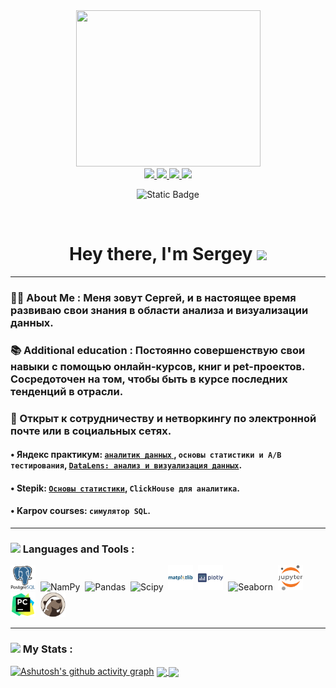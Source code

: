 <div id="header" align="center">
<!--   <img src="https://i.giphy.com/media/v1.Y2lkPTc5MGI3NjExZGF5ODQxdnZvZTloYms4dTQ1ODFvejU5aDhjeGcxZnYzeHM1djliaCZlcD12MV9pbnRlcm5hbF9naWZfYnlfaWQmY3Q9Zw/l46Cy1rHbQ92uuLXa/giphy.gif" width="295" height="210"/> -->
  <img src="https://media2.giphy.com/media/v1.Y2lkPTc5MGI3NjExbmhodmk5czAxNWg4MnpjZTE5NjVvaTNqbXZoODNqam9pNzh0cmpiNSZlcD12MV9pbnRlcm5hbF9naWZfYnlfaWQmY3Q9Zw/rsANkiygv0Jpyn7mFC/giphy.gif" width="295" height="250"/>
<div id="badges">
  <a href="https://t.me/dull_system">
    <img src="https://img.shields.io/badge/%20-blue?style=social&logo=telegram&label=telegram&labelColor=blue&color=blue"/>
  </a>
  <a href="https://vk.com/dull1993">
<!--     <img src="https://img.shields.io/badge/%20-blue?style=flat&logo=vkontakte&label=VK&labelColor=blue&color=blue"/> -->
    <img src="https://img.shields.io/badge/VK-%232E87FB.svg?&style=for-the-badge&logo=vk&logoColor=white" width="45px" />
  </a>
  <a href="https://wa.me/qr/L57VIJ3W6OB5F1">
    <img src="https://img.shields.io/badge/%20-green?style=flat&logo=WhatsApp&label=WhatsApp&labelColor=green&color=green"/>
  </a>
  <a href="llinkedin.com/in/krasnoperovsv">
    <img src="https://img.shields.io/badge/LinkedIn-blue?logo=linkedin&logoColor=white"/>
  </a>
</div>
  
  ![Static Badge](https://img.shields.io/badge/DullSystemm%40yandex.ru-blue?logo=email&label=email)
  
  <img src="https://komarev.com/ghpvc/?username=DullSystem&style=flat-square&color=blue" alt=""/>
  <h1>
  Hey there, I'm Sergey
<!--   <img src="https://media.giphy.com/media/hvRJCLFzcasrR4ia7z/giphy.gif" width="30px"/> -->
    <img src="https://camo.githubusercontent.com/78b7ecc1508c60ead8525aef2cbc5f1e50c991ac81e8c56d55b44507e885c92a/68747470733a2f2f656d6f6a69732e736c61636b6d6f6a69732e636f6d2f656d6f6a69732f696d616765732f313533313834393433302f343234362f626c6f622d73756e676c61737365732e676966" width="30px"/>
</h1>
  <div align="center">  
</div>
</div>
 
---
### :raising_hand_man: About Me : Меня зовут Сергей, и в настоящее время развиваю свои знания в области анализа и визуализации данных.
### :books: Additional education : Постоянно совершенствую свои навыки с помощью онлайн-курсов, книг и  pet-проектов. Сосредоточен на том, чтобы быть в курсе последних тенденций в отрасли.
### :e-mail: Открыт к сотрудничеству и нетворкингу по электронной почте или в социальных сетях.

#### • Яндекс практикум:  <a href = "https://drive.google.com/file/d/1V95Crh1DmcrKRBw-YfUb2FWTo4F88YlR/view?usp=drive_link">`аналитик данных` </a>, `основы статистики и А/B тестирования`, <a href = "https://drive.google.com/file/d/1TiZMe3hfNxJaLwqSOL-ZJEFj0kj5cOl-/view?usp=drive_link">`DataLens: анализ и визуализация данных`</a>.
#### • Stepik: <a href = "https://drive.google.com/file/d/1DguE8WBtpq0QyUlyTWViVB6uvh9b_YHg/view?usp=drive_link">`Основы статистики`</a>, `ClickHouse для аналитика`.
#### • Karpov courses: `симулятор SQL`. 
---
### <img src="https://media1.giphy.com/media/v1.Y2lkPTc5MGI3NjExb3ZleG5pbHZnNW5obTVidW92d2M3c3duOWI1dWlob3ZjZ2hqaWQxdiZlcD12MV9pbnRlcm5hbF9naWZfYnlfaWQmY3Q9Zw/TJP7EH5i1fB2rKeWbf/giphy.gif" width="17px"/> Languages and Tools :
<div>
  <img src="https://github.com/devicons/devicon/blob/master/icons/postgresql/postgresql-original-wordmark.svg" title="SQL" alt="SQL" width="40" height="40"/>&nbsp;
  <img src="https://yt3.googleusercontent.com/ytc/AIdro_mu_0ah9fKaW9FAr1rmPhPepQ8o-D3nIHWEIxIeC2Knfw=s900-c-k-c0x00ffffff-no-rj" title="NamPy" alt="NamPy" width="40" height="40"/>&nbsp;
  <img src="https://avatars.mds.yandex.net/i?id=483ab61e581c272d31f8de36bf9b801e582b1df5-10933531-images-thumbs&n=13" title="Pandas" alt="Pandas" width="40" height="40"/>&nbsp;
  <img src="https://upload.wikimedia.org/wikipedia/commons/thumb/b/b2/SCIPY_2.svg/1200px-SCIPY_2.svg.png" title="Scipy" alt="Scipy" width="40" height="40"/>&nbsp;
  <img src="https://github.com/devicons/devicon/blob/master/icons/matplotlib/matplotlib-original-wordmark.svg" title="Matplotlib" alt="Matplotlib" width="40" height="40"/>&nbsp;
  <img src="https://github.com/devicons/devicon/blob/master/icons/plotly/plotly-original-wordmark.svg" title="Plotly" alt="Plotly" width="40" height="40"/>&nbsp;
  <img src="https://cdn.worldvectorlogo.com/logos/seaborn-1.svg" title="Seaborn" alt="Seaborn" width="40" height="40"/>&nbsp;
  <img src="https://github.com/devicons/devicon/blob/master/icons/jupyter/jupyter-original-wordmark.svg" title="Jupyter" alt="Jupyter" width="40" height="40"/>&nbsp;
  <img src="https://github.com/devicons/devicon/blob/master/icons/pycharm/pycharm-original.svg" title="Pycharm" alt="Pycharm" width="40" height="40"/>&nbsp;
  <img src="https://github.com/devicons/devicon/blob/master/icons/dbeaver/dbeaver-original.svg" title="Dbeaver" alt="Dbeaver" width="40" height="40"/>&nbsp;  
</div>

---
### <img src="https://media0.giphy.com/media/v1.Y2lkPTc5MGI3NjExNjltcG95YTZqY3o5dmdtZmdiYjMybjZoeThuZ3ltbzhsYzhpMWI2NyZlcD12MV9pbnRlcm5hbF9naWZfYnlfaWQmY3Q9Zw/du3J3cXyzhj75IOgvA/giphy.gif" width="17px"/> My Stats : 

[![Ashutosh's github activity graph](https://github-readme-activity-graph.vercel.app/graph?username=DullSystem&theme=nightowl&height=95)](https://github.com/ashutosh00710/github-readme-activity-graph)
<a href="https://github.com/anuraghazra/github-readme-stats">
  <img height=200 align="center" src="https://github-readme-streak-stats.herokuapp.com?user=DullSystem&theme=tokyonight&&card_width=460" />
</a>
<a href="https://github.com/anuraghazra/convoychat">
  <img height=200 align="center" src="https://github-readme-stats.vercel.app/api/top-langs?username=DullSystem&theme=tokyonight&layout=compact&langs_count=8&card_width=280" />
</a>
